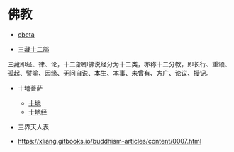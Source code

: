 # 佛教

- [cbeta](https://cbeta.org/)

- [三藏十二部](https://baike.baidu.com/item/三藏十二部/282335)

三藏即经、律、论，十二部即佛说经分为十二类，亦称十二分教，即长行、重颂、孤起、譬喻、因缘、无问自说、本生、本事、未曾有、方广、论议、授记。

- 十地菩萨

  - [十地](https://zh.wikipedia.org/zh-hans/十地)
  - [十地经](https://zh.wikipedia.org/zh-hans/十地經)

- 三界天人表

- <https://xliang.gitbooks.io/buddhism-articles/content/0007.html>
